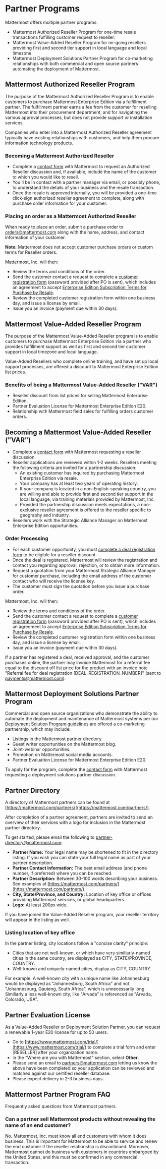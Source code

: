 # Partner Programs

Mattermost offers multiple partner programs:

* Mattermost Authorized Reseller Program for one-time resale transactions fulfilling customer request to reseller.
* Mattermost Value-Added Reseller Program for on-going resellers providing first and second tier support in local language and local timezone.
* Mattermost Deployment Solutions Partner Program for co-marketing relationships with both commercial and open source partners automating the deployment of Mattermost.

## Mattermost Authorized Reseller Program

The purpose of the Mattermost Authorized Reseller Program is to enable customers to purchase Mattermost Enterprise Edition via a fulfillment partner. The fulfillment partner earns a fee from the customer for reselling Mattermost into their procurement department, and for navigating the various approval processes, but does not provide support or installation services.

Companies who enter into a Mattermost Authorized Reseller agreement typically have existing relationships with customers, and help them procure information technology products.

### Becoming a Mattermost Authorized Reseller

* Complete a [contact form](https://mattermost.com/contact-us) with Mattermost to request an Authorized Reseller discussion and, if available, include the name of the customer to which you would like to resell.
* You'll be in contact with a partner manager via email, or possibly phone, to understand the details of your business and the resale transaction.
* Once the resale is approved internally, you will be provided a one-time click-sign authorized reseller agreement to complete, along with purchase order information for your customer.

### Placing an order as a Mattermost Authorized Reseller

When ready to place an order, submit a purchase order to orders@mattermost.com along with the name, address, and contact information of your customer.

**Note:** Mattermost does not accept customer purchase orders or custom terms for Reseller orders.

Mattermost, Inc. will then:

* Review the terms and conditions of the order.
* Send the customer contact a request to complete a [customer registration form](https://mattermost.com/support/) \(password provided after PO is sent\), which includes an agreement to accept [Enterprise Edition Subscription Terms for Purchase by Resale](https://mattermost.com/enterprise-edition-terms/).
* Review the completed customer registration form within one business day, and issue a license by email.
* Issue you an invoice \(payment due within 30 days\).

## Mattermost Value-Added Reseller Program

The purpose of the Mattermost Value-Added Reseller program is to enable customers to purchase Mattermost Enterprise Edition via a partner who provides fulfillment support as well as first and second tier customer support in local timezone and local language.

Value-Added Resellers who complete online training, and have set up local support processes, are offered a discount to Mattermost Enterprise Edition list prices.

### Benefits of being a Mattermost Value-Added Reseller \("VAR"\)

* Reseller discount from list prices for selling Mattermost Enterprise Edition.
* Partner Evaluation License for Mattermost Enterprise Edition E20.
* Relationship with Mattermost field sales for fulfilling orders customer orders.

## Becoming a Mattermost Value-Added Reseller \("VAR"\)

* Complete a [contact form](https://mattermost.com/contact-us) with Mattermost requesting a reseller discussion.
* Reseller applications are reviewed within 1-2 weeks. Resellers meeting the following criteria are invited for a partnership discussion:
  * An existing customer has inquired by purchasing Mattermost Enterprise Edition via resale.
  * Your company has at least two years of operating history.
  * If your company is located in a non-English-speaking country, you are willing and able to provide first and second tier support in the local language, via training materials provided by Mattermost, Inc.
  * Provided the partnership discussion meets expectations, a non-exclusive reseller agreement is offered to the reseller specific to geography and industry.
* Resellers work with the Strategic Alliance Manager on Mattermost Enterprise Edition opportunities.

### Order Processing

* For each customer opportunity, you must [complete a deal registration form](https://mattermost.com/reseller-deal-registration/) to be eligible for a reseller discount.
* Once the deal is registered, Mattermost will review the registration and contact you regarding approval, rejection, or to obtain more information.
* Request a quotation from your Mattermost Strategic Alliance Manager for customer purchase, including the email address of the customer contact who will receive the license key.
* The customer must sign the quotation before you issue a purchase order.

Mattermost, Inc. will then:

* Review the terms and conditions of the order.
* Send the customer contact a request to complete a [customer registration form](https://about.mattermost.com/customer-registration/) \(password provided after PO is sent\), which includes an agreement to accept [Enterprise Edition Subscription Terms for Purchase by Resale](https://mattermost.com/customer-terms-and-conditions).
* Review the completed customer registration form within one business day, and issue a license by email.
* Issue you an invoice \(payment due within 30 days\).

If a partner has registered a deal, received approval, and the customer purchases online, the partner may invoice Mattermost for a referral fee equal to the discount off list price for the product with an invoice note "Referral fee for deal registration \[DEAL\_REGISTRATION\_NUMBER\]" \(sent to payments@mattermost.com\).

## Mattermost Deployment Solutions Partner Program

Commercial and open source organizations who demonstrate the ability to automate the deployment and maintenance of Mattermost systems per our [Deployment Solution Program guidelines](https://docs.mattermost.com/about/orchestration.html) are offered a co-marketing partnership, which may include:

* Listings in the Mattermost partner directory.
* Guest writer opportunities on the Mattermost blog.
* Joint-webinar opportunities.
* Promotion on Mattermost social media accounts.
* Partner Evaluation License for Mattermost Enterprise Edition E20.

To apply for the program, complete the [contact form](https://mattermost.com/contact-us) with Mattermost requesting a deployment solutions partner discussion.

## Partner Directory

A directory of Mattermost partners can be found at [https://mattermost.com/partners/](https://mattermost.com/partners/).

After completion of a partner agreement, partners are invited to send an overview of their services with a logo for inclusion in the Mattermost partner directory.

To get started, please email the following to partner-directory@mattermost.com:

* **Partner Name:** Your legal name may be shortened to fit in the directory listing. If you wish you can state your full legal name as part of your partner description.
* **Partner Contact Information:** The best email address \(and phone number, if preferred\) where you can be reached.
* **Partner Description:** Between 30-100 words describing your business. See examples at [https://mattermost.com/partners/](https://mattermost.com/partners/).
* **City, State/Province, and Country:** Location of key office or offices providing Mattermost services, or global headquarters.
* **Logo:** At least 200px wide.

If you have joined the Value-Added Reseller program, your reseller territory will appear in the listing as well.

### Listing location of key office

In the partner listing, city locations follow a "concise clarity" principle:

* Cities that are not well-known, or which have very similiarly-named cities in the same country, are displayed as CITY, STATE/PROVINCE, COUNTRY.
* Well-known and uniquely-named cities, display as CITY, COUNTRY.

For example: A well-known city with a unique name like Johannesburg would be displayed as "Johannesburg, South Africa" and not "Johannesburg, Gauteng, South Africa", which is unnecessarily long. Similiarly a less well-known city, like "Arvada" is referenced as "Arvada, Colorado, USA".

## Partner Evaluation License

As a Value-Added Reseller or Deployment Solution Partner, you can request a renewable 1-year E20 license for up to 50 users.

* Go to [https://www.mattermost.com/trial/](https://www.mattermost.com/trial/) to complete a trial form and enter \[RESELLER\] after your organization name.
* In the “Where are you with Mattermost” section, select **Other**.
* Please send an email to partners@mattermost.com letting us know the above have been completed so your application can be reviewed and matched against our certified reseller database.
* Please expect delivery in 2-3 business days.

## Mattermost Partner Program FAQ

Frequently asked questions from Mattermost partners.

### Can a partner sell Mattermost products without revealing the name of an end customer?

No. Mattermost, Inc. must know all end customers with whom it does business. This is important for Mattermost to be able to service and renew the end customer if the reseller relationship is discontinued. Moreover, Mattermost cannot do business with customers in countries embargoed by the United States, and this must be confirmed in any commercial transaction.
